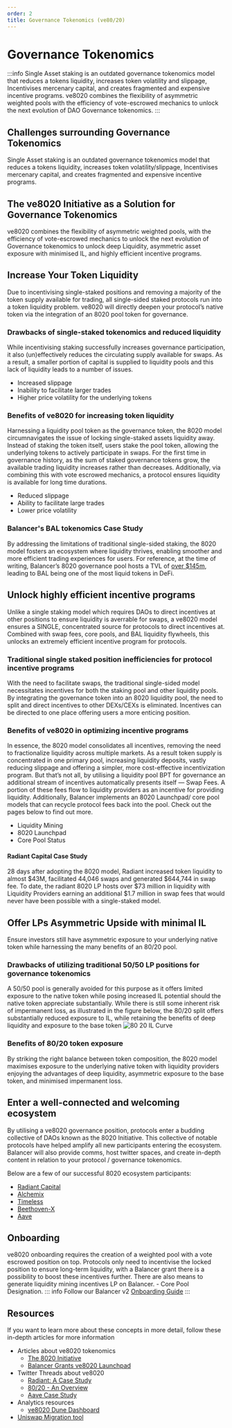 ```yaml
---
order: 2
title: Governance Tokenomics (ve80/20)
---
```

# Governance Tokenomics
:::info
Single Asset staking is an outdated governance tokenomics model that reduces a tokens liquidity, increases token volatility and slippage, Incentivises mercenary capital, and creates fragmented and expensive incentive programs. ve8020 combines the flexibility of asymmetric weighted pools with the efficiency of vote-escrowed mechanics to unlock the next evolution of DAO Governance tokenomics.
:::

## Challenges surrounding Governance Tokenomics
Single Asset staking is an outdated governance tokenomics model that reduces a tokens liquidity, increases token volatility/slippage, Incentivises mercenary capital, and creates fragmented and expensive incentive programs.

## The ve8020 Initiative as a Solution for Governance Tokenomics
ve8020 combines the flexibility of asymmetric weighted pools, with the efficiency of vote-escrowed mechanics to unlock the next evolution of Governance tokenomics to unlock deep Liquidity, asymmetric asset exposure with minimised IL, and highly efficient incentive programs.

## Increase Your Token Liquidity
Due to incentivising single-staked positions and removing a majority of the token supply available for trading, all single-sided staked protocols run into a token liquidity problem. ve8020 will directly deepen your protocol’s native token via the integration of an 8020 pool token for governance.

### Drawbacks of single-staked tokenomics and reduced liquidity
While incentivising staking successfully increases governance participation, it also (un)effectively reduces the circulating supply available for swaps. As a result, a smaller portion of capital is supplied to liquidity pools and this lack of liquidity leads to a number of issues.

- Increased slippage
- Inability to facilitate larger trades
- Higher price volatility for the underlying tokens

### Benefits of ve8020 for increasing token liquidity
Harnessing a liquidity pool token as the governance token, the 8020 model circumnavigates the issue of locking single-staked assets liquidity away. Instead of staking the token itself, users stake the pool token, allowing the underlying tokens to actively participate in swaps. For the first time in governance history, as the sum of staked governance tokens grow, the available trading liquidity increases rather than decreases. Additionally, via combining this with vote escrowed mechanics, a protocol ensures liquidity is available for long time durations.

- Reduced slippage
- Ability to facilitate large trades
- Lower price volatility

### Balancer's BAL tokenomics Case Study
By addressing the limitations of traditional single-sided staking, the 8020 model fosters an ecosystem where liquidity thrives, enabling smoother and more efficient trading experiences for users. For reference, at the time of writing, Balancer’s 8020 governance pool hosts a TVL of [over $145m](https://app.balancer.fi/#/ethereum/pool/0x5c6ee304399dbdb9c8ef030ab642b10820db8f56000200000000000000000014), leading to BAL being one of the most liquid tokens in DeFi.

## Unlock highly efficient incentive programs
Unlike a single staking model which requires DAOs to direct incentives at other positions to ensure liquidity is averrable for swaps, a ve8020 model ensures a SINGLE, concentrated source for protocols to direct incentives at. Combined with swap fees, core pools, and BAL liquidity flywheels, this unlocks an extremely efficient incentive program for protocols.

### Traditional single staked position inefficiencies for protocol incentive programs
With the need to facilitate swaps, the traditional single-sided model necessitates incentives for both the staking pool and other liquidity pools. By integrating the governance token into an 8020 liquidity pool, the need to split and direct incentives to other DEXs/CEXs is eliminated. Incentives can be directed to one place offering users a more enticing position.

### Benefits of ve8020 in optimizing incentive programs
In essence, the 8020 model consolidates all incentives, removing the need to fractionalize liquidity across multiple markets. As a result token supply is concentrated in one primary pool, increasing liquidity deposits, vastly reducing slippage and offering a simpler, more cost-effective incentivization program. But that’s not all, by utilising a liquidity pool BPT for governance an additional stream of incentives automatically presents itself — Swap Fees. A portion of these fees flow to liquidity providers as an incentive for providing liquidity. Additionally, Balancer implements an 8020 Launchpad/ core pool models that can recycle protocol fees back into the pool. Check out the pages below to find out more.

- Liquidity Mining
- 8020 Launchpad
- Core Pool Status

#### Radiant Capital Case Study
28 days after adopting the 8020 model, Radiant increased token liquidity to almost $43M, facilitated 44,046 swaps and generated $644,744 in swap fee. To date, the radiant 8020 LP hosts over $73 million in liquidity with Liquidity Providers earning an additional $1.7 million in swap fees that would never have been possible with a single-staked model.

## Offer LPs Asymmetric Upside with minimal IL
Ensure investors still have asymmetric exposure to your underlying native token while harnessing the many benefits of an 80/20 pool.

### Drawbacks of utilizing traditional 50/50 LP positions for governance tokenomics
A 50/50 pool is generally avoided for this purpose as it offers limited exposure to the native token while posing increased IL potential should the native token appreciate substantially. While there is still some inherent risk of impermanent loss, as illustrated in the figure below, the 80/20 split offers substantially reduced exposure to IL, while retaining the benefits of deep liquidity and exposure to the base token
![80 20 IL Curve](/images/8020.png)

### Benefits of 80/20 token exposure
By striking the right balance between token composition, the 8020 model maximises exposure to the underlying native token with liquidity providers enjoying the advantages of deep liquidity, asymmetric exposure to the base token, and minimised impermanent loss.

## Enter a well-connected and welcoming ecosystem
By utilising a ve8020 governance position, protocols enter a budding collective of DAOs known as the 8020 Initiative. This collective of notable protocols have helped amplify all new participants entering the ecosystem. Balancer will also provide comms, host twitter spaces, and create in-depth content in relation to your protocol / governance tokenomics.

Below are a few of our successful 8020 ecosystem participants:
- [Radiant Capital](https://app.radiant.capital/)
- [Alchemix](https://alchemix.fi/)
- [Timeless](https://timelessfi.com/)
- [Beethoven-X](https://beets.fi/)
- [Aave](https://app.aave.com/)

## Onboarding
ve8020 onboarding requires the creation of a weighted pool with a vote escrowed position on top. Protocols only need to incentivise the locked position to ensure long-term liquidity, with a Balancer grant there is a possibility to boost these incentives further. There are also means to generate liquidity mining incentives LP on Balancer. - Core Pool Designation.
::: info
Follow our Balancer v2 [Onboarding Guide](../../balancer-v2/v2-overview.md)
:::

## Resources
If you want to learn more about these concepts in more detail, follow these in-depth articles for more information
* Articles about ve8020 tokenomics
    - [The 8020 Initiative](https://medium.com/balancer-protocol/the-8020-initiative-64a7a6cab976)
    - [Balancer Grants ve8020 Launchpad](https://medium.com/balancer-protocol/introducing-balancers-80-20bpt-launchpad-f5e4ffdb3511)
* Twitter Threads about ve8020
    - [Radiant: A Case Study](https://x.com/Balancer/status/1654557833621323778?s=20)
    - [80/20 - An Overview](https://x.com/Balancer/status/1681319744442626048?s=20)
    - [Aave Case Study](https://x.com/Balancer/status/1663576105155170305)
* Analytics resources
    - [ve8020 Dune Dashboard](https://dune.com/balancer/8020-initiative)
* [Uniswap Migration tool](https://github.com/alchemix-finance/migrate2balancer)
